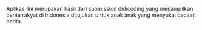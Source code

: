 Aplikasi Ini merupakan hasil dari submission didicoding yang menampilkan cerita rakyat di Indonesia ditujukan untuk anak anak yang menyukai bacaan cerita. 